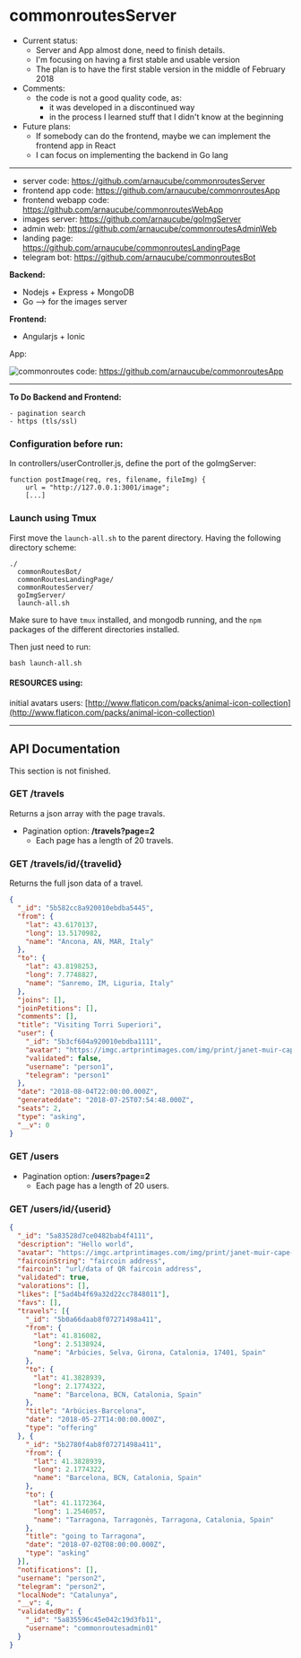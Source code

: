 # commonroutesServer

- Current status:
    - Server and App almost done, need to finish details.
    - I'm focusing on having a first stable and usable version
    - The plan is to have the first stable version in the middle of February 2018
- Comments:
  - the code is not a good quality code, as:
    - it was developed in a discontinued way
    - in the process I learned stuff that I didn't know at the beginning
- Future plans:
  - If somebody can do the frontend, maybe we can implement the frontend app in React
  - I can focus on implementing the backend in Go lang

---

- server code: https://github.com/arnaucube/commonroutesServer
- frontend app code: https://github.com/arnaucube/commonroutesApp
- frontend webapp code: https://github.com/arnaucube/commonroutesWebApp
- images server: https://github.com/arnaucube/goImgServer
- admin web: https://github.com/arnaucube/commonroutesAdminWeb
- landing page: https://github.com/arnaucube/commonroutesLandingPage
- telegram bot: https://github.com/arnaucube/commonroutesBot

**Backend:**

- Nodejs + Express + MongoDB
- Go --> for the images server

**Frontend:**

- Angularjs + Ionic



App:

![commonroutes](https://raw.githubusercontent.com/arnaucube/commonroutesApp/master/commonroutes.png "commonroutes")
code: https://github.com/arnaucube/commonroutesApp

---


**To Do Backend and Frontend:**
```
- pagination search
- https (tls/ssl)
```

### Configuration before run:
In controllers/userController.js, define the port of the goImgServer:
```
function postImage(req, res, filename, fileImg) {
    url = "http://127.0.0.1:3001/image";
    [...]
```

### Launch using Tmux
First move the `launch-all.sh` to the parent directory.
Having the following directory scheme:
```
./
  commonRoutesBot/
  commonRoutesLandingPage/
  commonRoutesServer/
  goImgServer/
  launch-all.sh
```

Make sure to have `tmux` installed, and mongodb running, and the `npm` packages of the different directories installed.

Then just need to run:
```
bash launch-all.sh
```

#### RESOURCES using:

initial avatars users: [http://www.flaticon.com/packs/animal-icon-collection](http://www.flaticon.com/packs/animal-icon-collection)


---

## API Documentation
This section is not finished.

### GET /travels
Returns a json array with the page travals.
- Pagination option: **/travels?page=2**
    - Each page has a length of 20 travels.

### GET /travels/id/{travelid}
Returns the full json data of a travel.
```json
{
  "_id": "5b582cc8a920010ebdba5445",
  "from": {
    "lat": 43.6170137,
    "long": 13.5170982,
    "name": "Ancona, AN, MAR, Italy"
  },
  "to": {
    "lat": 43.8198253,
    "long": 7.7748827,
    "name": "Sanremo, IM, Liguria, Italy"
  },
  "joins": [],
  "joinPetitions": [],
  "comments": [],
  "title": "Visiting Torri Superiori",
  "user": {
    "_id": "5b3cf604a920010ebdba1111",
    "avatar": "https://imgc.artprintimages.com/img/print/janet-muir-cape-washington-antarctica-adelie-penguin-walks-forward_u-l-pyoufg0.jpg",
    "validated": false,
    "username": "person1",
    "telegram": "person1"
  },
  "date": "2018-08-04T22:00:00.000Z",
  "generateddate": "2018-07-25T07:54:48.000Z",
  "seats": 2,
  "type": "asking",
  "__v": 0
}
```
### GET /users

- Pagination option: **/users?page=2**
    - Each page has a length of 20 users.

### GET /users/id/{userid}

```json
{
  "_id": "5a83528d7ce0482bab4f4111",
  "description": "Hello world",
  "avatar": "https://imgc.artprintimages.com/img/print/janet-muir-cape-washington-antarctica-adelie-penguin-walks-forward_u-l-pyoufg0.jpg",
  "faircoinString": "faircoin address",
  "faircoin": "url/data of QR faircoin address",
  "validated": true,
  "valorations": [],
  "likes": ["5ad4b4f69a32d22cc7848011"],
  "favs": [],
  "travels": [{
    "_id": "5b0a66daab8f07271498a411",
    "from": {
      "lat": 41.816082,
      "long": 2.5138924,
      "name": "Arbúcies, Selva, Girona, Catalonia, 17401, Spain"
    },
    "to": {
      "lat": 41.3828939,
      "long": 2.1774322,
      "name": "Barcelona, BCN, Catalonia, Spain"
    },
    "title": "Arbúcies-Barcelona",
    "date": "2018-05-27T14:00:00.000Z",
    "type": "offering"
  }, {
    "_id": "5b2780f4ab8f07271498a411",
    "from": {
      "lat": 41.3828939,
      "long": 2.1774322,
      "name": "Barcelona, BCN, Catalonia, Spain"
    },
    "to": {
      "lat": 41.1172364,
      "long": 1.2546057,
      "name": "Tarragona, Tarragonès, Tarragona, Catalonia, Spain"
    },
    "title": "going to Tarragona",
    "date": "2018-07-02T08:00:00.000Z",
    "type": "asking"
  }],
  "notifications": [],
  "username": "person2",
  "telegram": "person2",
  "localNode": "Catalunya",
  "__v": 4,
  "validatedBy": {
    "_id": "5a835596c45e042c19d3fb11",
    "username": "commonroutesadmin01"
  }
}
```
